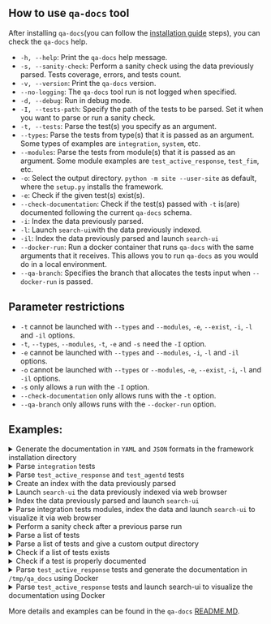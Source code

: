 ## How to use `qa-docs` tool

After installing `qa-docs`(you can follow the [installation guide](https://github.com/wazuh/wazuh-qa/wiki/QADOCS-tool-installation-guide)  steps), you can check the `qa-docs` help.

- `-h, --help`: Print the `qa-docs` help message.
- `-s, --sanity-check`: Perform a sanity check using the data previously parsed. Tests coverage, errors, and tests count.
- `-v, --version`: Print the `qa-docs` version.
- `--no-logging`: The `qa-docs` tool run is not logged when specified.
- `-d, --debug`: Run in debug mode.
- `-I, --tests-path`: Specify the path of the tests to be parsed. Set it when you want to parse or run a sanity check.
- `-t, --tests`: Parse the test(s) you specify as an argument.
- `--types`: Parse the tests from type(s) that it is passed as an argument. Some types of examples are `integration`, `system`, etc.
- `--modules`: Parse the tests from module(s) that it is passed as an argument. Some module examples are `test_active_response`, `test_fim`, etc.
- `-o`: Select the output directory. `python -m site --user-site` as default, where the `setup.py` installs the framework.
- `-e`: Check if the given test(s) exist(s).
- `--check-documentation`: Check if the test(s) passed with `-t` is(are) documented following the current `qa-docs` schema.
- `-i`: Index the data previously parsed.
- `-l`: Launch `search-ui`with the data previously indexed.
- `-il`: Index the data previously parsed and launch `search-ui` 
- `--docker-run`: Run a docker container that runs `qa-docs` with the same arguments that it receives. This allows you to run `qa-docs` as you would do in a local environment.
- `--qa-branch`: Specifies the branch that allocates the tests input when `--docker-run` is passed.

## Parameter restrictions

- `-t` cannot be launched with `--types` and `--modules`, `-e`, `--exist`, `-i`, `-l` and `-il` options.
- `-t`, `--types`, `--modules`, `-t`, `-e` and `-s` need the `-I` option.
- `-e` cannot be launched with `--types` and `--modules`, `-i`, `-l` and `-il` options.
- `-o` cannot be launched with `--types` or `--modules`, `-e`, `--exist`, `-i`, `-l` and `-il` options.
- `-s` only allows a run with the `-I` option.
- `--check-documentation` only allows runs with the `-t` option.
- `--qa-branch` only allows runs with the `--docker-run` option.

## Examples:


<details>
<summary>Generate the documentation in <code>YAML</code> and <code>JSON</code> formats in the framework installation directory</summary>

```bash
qa-docs -I /path/to/tests/
```

</details>


<details>
<summary>Parse <code>integration</code> tests</summary>

```bash
qa-docs -I /path/to/tests/ --types integration
```

</details>

<details>
<summary>Parse <code>test_active_response</code> and <code>test_agentd</code> tests</summary>

```bash
qa-docs -I /path/to/tests/ --types integration --modules test_active_response test_agentd
```

</details>

<details>
<summary>Create an index with the data previously parsed</summary>

```bash
qa-docs -i index_name
```

</details>

<details>
<summary>Launch <code>search-ui</code> the data previously indexed via web browser</summary>

```bash
qa-docs -l index_name
```

</details>

<details>
<summary>Index the data previously parsed and launch <code>search-ui</code></summary>

```bash
qa-docs -il index_name
```

</details>

<details>
<summary>Parse integration tests modules, index the data and launch <code>search-ui</code> to visualize it via web browser</summary>

```bash
qa-docs -I /path/to/tests/ --types integration --modules test_active_response test_agentd -il index_name
```

</details>

<details>
<summary>Perform a sanity check after a previous parse run</summary>

```bash
qa-docs -I /path/to/tests/ -s
```

</details>

<details>
<summary>Parse a list of tests</summary>

```bash
qa-docs -I /path/to/tests/ -t test_cache test_general_settings_enabled
```

</details>

<details>
<summary>Parse a list of tests and give a custom output directory</summary>

```bash
qa-docs -I /path/to/tests/ -t test_cache test_general_settings_enabled -o /tmp
```

</details>

<details>
<summary>Check if a list of tests exists</summary>

```bash
qa-docs -I /path/to/tests/ -e test_cache test_general_settings_enabled
```

</details>

<details>
<summary>Check if a test is properly documented</summary>

```bash
qa-docs -I /path/to/tests/ -t test_cache --check-documentation
```

</details>

<details>
<summary>Parse <code>test_active_response</code> tests and generate the documentation in <code>/tmp/qa_docs</code> using Docker</summary>

```bash
qa-docs --docker-run --qa-branch 1796-migrate-doc-active-response --types integration --modules test_active_response
```

</details>

<details>
<summary>Parse <code>test_active_response</code> tests and launch search-ui to visualize the documentation using Docker</summary>

```bash
qa-docs --docker-run --qa-branch 1796-migrate-doc-active-response --types integration --modules test_active_response -il qa-index
```

</details>

More details and examples can be found in the `qa-docs` [README.MD](https://github.com/wazuh/wazuh-qa/tree/1864-qa-docs-fixes/deps/wazuh_testing/wazuh_testing/qa_docs).
